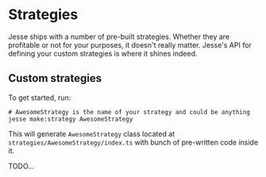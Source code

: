 # Strategies

Jesse ships with a number of pre-built strategies. Whether they are profitable or not for your purposes, it doesn't really matter. Jesse's API for defining your custom strategies is where it shines indeed.

## Custom strategies

To get started, run:

```
# AwesomeStrategy is the name of your strategy and could be anything
jesse make:strategy AwesomeStrategy
```

This will generate `AwesomeStrategy` class located at `strategies/AwesomeStrategy/index.ts` with bunch of pre-written code inside it.

TODO...
